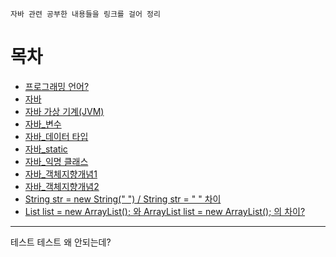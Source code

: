 `자바 관련 공부한 내용들을 링크를 걸어 정리`

# 목차
- [프로그래밍 언어?](https://github.com/youngho-j/TIL/blob/main/Java/Programming_language.md "프로그래밍 언어")
- [자바](https://github.com/youngho-j/TIL/blob/main/Java/java.md "자바")
- [자바 가상 기계(JVM)](https://github.com/youngho-j/TIL/blob/main/Java/JVM.md "자바 가상 기계")
- [자바_변수](https://github.com/youngho-j/TIL/blob/main/Java/variable.md "자바_변수")
- [자바_데이터 타입](https://github.com/youngho-j/TIL/blob/main/Java/Data_Type.md "자바_데이터 타입")
- [자바_static](https://github.com/youngho-j/TIL/blob/main/Java/static.md "자바_static")
- [자바_익명 클래스](https://github.com/youngho-j/TIL/blob/main/Java/Anonymous_class.md "자바_익명 클래스")
- [자바_객체지향개념1](https://github.com/youngho-j/TIL/blob/main/Java/oop1.md "자바_객체 지향개념1")
- [자바_객체지향개념2](https://github.com/youngho-j/TIL/blob/main/Java/oop2.md "자바_객체 지향개념2")
- [String str = new String(" ") / String str = " " 차이](https://github.com/youngho-j/TIL/blob/main/Java/String_object_compare_literal.md "자바_String 관련")
- [List list = new ArrayList(); 와 ArrayList list = new ArrayList(); 의 차이?](https://github.com/youngho-j/TIL/blob/main/Java/List_compare_ArrayList.md "자바_List,ArrayList 관련")
***

테스트
테스트
왜 안되는데?
